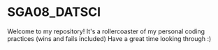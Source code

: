 # SGA08_DATSCI
Welcome to my repository!
It's a rollercoaster of my personal coding practices (wins and fails included)
Have a great time looking through :)